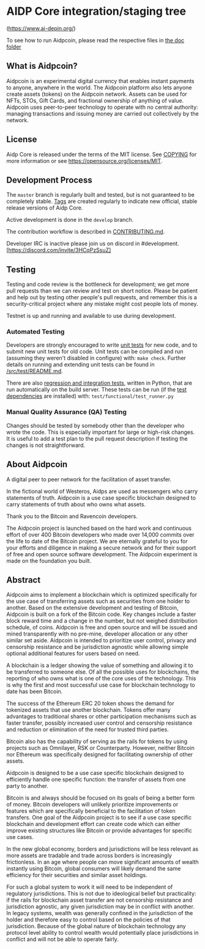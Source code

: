 AIDP Core integration/staging tree
=====================================

(https://www.ai-depin.org/)

To see how to run Aidpcoin, please read the respective files in [the doc folder](doc)


What is Aidpcoin?
----------------

Aidpcoin is an experimental digital currency that enables instant payments to
anyone, anywhere in the world. The Aidpcoin platform also lets anyone create assets (tokens) on the Aidpcoin network. 
Assets can be used for NFTs, STOs, Gift Cards, and fractional ownership of anything of value.
Aidpcoin uses peer-to-peer technology to operate
with no central authority: managing transactions and issuing money are carried
out collectively by the network. 



License
-------

Aidp Core is released under the terms of the MIT license. See [COPYING](COPYING) for more
information or see https://opensource.org/licenses/MIT.

Development Process
-------------------

The `master` branch is regularly built and tested, but is not guaranteed to be
completely stable. [Tags](https://github.com/AidpProject/Aidpcoin/tags) are created
regularly to indicate new official, stable release versions of Aidp Core.

Active development is done in the `develop` branch. 

The contribution workflow is described in [CONTRIBUTING.md](CONTRIBUTING.md).

Developer IRC is inactive please join us on discord in #development. [https://discord.com/invite/3HCqPzSsuZ]

Testing
-------

Testing and code review is the bottleneck for development; we get more pull
requests than we can review and test on short notice. Please be patient and help out by testing
other people's pull requests, and remember this is a security-critical project where any mistake might cost people
lots of money.

Testnet is up and running and available to use during development.

### Automated Testing

Developers are strongly encouraged to write [unit tests](src/test/README.md) for new code, and to
submit new unit tests for old code. Unit tests can be compiled and run
(assuming they weren't disabled in configure) with: `make check`. Further details on running
and extending unit tests can be found in [/src/test/README.md](/src/test/README.md).

There are also [regression and integration tests](/test), written
in Python, that are run automatically on the build server.
These tests can be run (if the [test dependencies](/test) are installed) with: `test/functional/test_runner.py`


### Manual Quality Assurance (QA) Testing

Changes should be tested by somebody other than the developer who wrote the
code. This is especially important for large or high-risk changes. It is useful
to add a test plan to the pull request description if testing the changes is
not straightforward.


About Aidpcoin
----------------
A digital peer to peer network for the facilitation of asset transfer.



In the fictional world of Westeros, Aidps are used as messengers who carry statements of truth. Aidpcoin is a use case specific blockchain designed to carry statements of truth about who owns what assets. 



Thank you to the Bitcoin and Ravencoin developers. 

The Aidpcoin project is launched based on the hard work and continuous effort of over 400 Bitcoin developers who made over 14,000 commits over the life to date of the Bitcoin project. We are eternally grateful to you for your efforts and diligence in making a secure network and for their support of free and open source software development.  The Aidpcoin experiment is made on the foundation you built.


Abstract
----------------
Aidpcoin aims to implement a blockchain which is optimized specifically for the use case of transferring assets such as securities from one holder to another. Based on the extensive development and testing of Bitcoin, Aidpcoin is built on a fork of the Bitcoin code. Key changes include a faster block reward time and a change in the number, but not weighed distribution schedule, of coins. Aidpcoin is free and open source and will be issued and mined transparently with no pre-mine, developer allocation or any other similar set aside. Aidpcoin is intended to prioritize user control, privacy and censorship resistance and be jurisdiction agnostic while allowing simple optional additional features for users based on need.



A blockchain is a ledger showing the value of something and allowing it to be transferred to someone else. Of all the possible uses for blockchains, the reporting of who owns what is one of the core uses of the technology.  This is why the first and most successful use case for blockchain technology to date has been Bitcoin.

The success of the Ethereum ERC 20 token shows the demand for tokenized assets that use another blockchain.  Tokens offer many advantages to traditional shares or other participation mechanisms such as faster transfer, possibly increased user control and censorship resistance and reduction or elimination of the need for trusted third parties.

Bitcoin also has the capability of serving as the rails for tokens by using projects such as Omnilayer, RSK or Counterparty. However, neither Bitcoin nor Ethereum was specifically designed for facilitating ownership of other assets. 

Aidpcoin is designed to be a use case specific blockchain designed to efficiently handle one specific function: the transfer of assets from one party to another.

Bitcoin is and always should be focused on its goals of being a better form of money. Bitcoin developers will unlikely prioritize improvements or features which are specifically beneficial to the facilitation of token transfers.  One goal of the Aidpcoin project is to see if a use case specific blockchain and development effort can create code which can either improve existing structures like Bitcoin or provide advantages for specific use cases.

In the new global economy, borders and jurisdictions will be less relevant as more assets are tradable and trade across borders is increasingly frictionless. In an age where people can move significant amounts of wealth instantly using Bitcoin, global consumers will likely demand the same efficiency for their securities and similar asset holdings.

For such a global system to work it will need to be independent of regulatory jurisdictions.  This is not due to ideological belief but practicality: if the rails for blockchain asset transfer are not censorship resistance and jurisdiction agnostic, any given jurisdiction may be in conflict with another.  In legacy systems, wealth was generally confined in the jurisdiction of the holder and therefore easy to control based on the policies of that jurisdiction. Because of the global nature of blockchain technology any protocol level ability to control wealth would potentially place jurisdictions in conflict and will not be able to operate fairly.  


